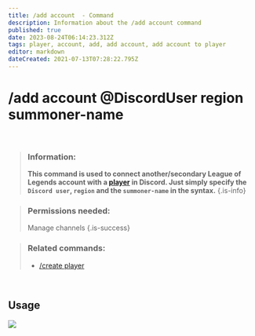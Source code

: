 ```yaml
---
title: /add account  - Command
description: Information about the /add account command
published: true
date: 2023-08-24T06:14:23.312Z
tags: player, account, add, add account, add account to player
editor: markdown
dateCreated: 2021-07-13T07:28:22.795Z
---
```


# /add account @DiscordUser region summoner-name

<br>

>### Information: 
>**This command is used to connect another/secondary League of Legends account with a [player](/en/terms/player) in Discord. Just simply specify the `Discord user`, `region` and the `summoner-name` in the syntax.**
>{.is-info}

>### Permissions needed: 
>Manage channels
>{.is-success}

>### Related commands:
>-   [/create player](/en/commands/create/player/)

<br>

## Usage

![](/new_add_account.gif)